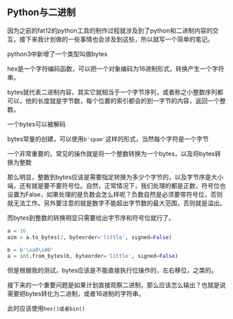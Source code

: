 ## Python与二进制

因为之前的fat12的python工具的制作过程就涉及到了python和二进制内容的交互，接下来我计划做的一些事情也会涉及到这些，所以就写一个简单的笔记。



python3中新增了一个类型叫做bytes

hex是一个字符编码函数，可以把一个对象编码为16进制形式，转换产生一个字符串。

bytes就代表二进制内容，其实它就相当于一个字节序列，或者称之小整数序列都可以，他的长度就是字节数，每个位置的索引都会的到一字节的内容，返回一个整数。

一个bytes可以被解码

bytes常量的创建，可以使用`b'spam'`这样的形式，当然每个字符是一个字节

一个非常重要的，常见的操作就是将一个整数转换为一个bytes，以及将bytes转换为整数

那么明显，整数到bytes应该是需要指定转换为多少个字节的，以及字节序是大小端，还有就是要不要符号位。自然，正常情况下，我们处理的都是正数，符号位也设置为False，如果处理的是负数会怎么样呢？负数自然是必须要带符号位，否则就无法工作。另外要注意的就是数字不能超出字节数的最大范围，否则就是溢出。

而bytes到整数的转换明显只需要给出字节序和符号位就行了。

~~~python
a = 16
aim = a.to_bytes(2, byteorder='little', signed=False)

b = b'\xa0\x00'
a = int.from_bytes(b, byteorder='little', signed=False)
~~~

但是根据我的测试，bytes应该是不能直接执行位操作的，左右移位，之类的。



接下来的一个重要问题是如果计划直接观察二进制，那么应该怎么输出？也就是说需要把bytes转化为二进制，或者16进制的字符串。

此时应该使用`hex()或者bin()`



